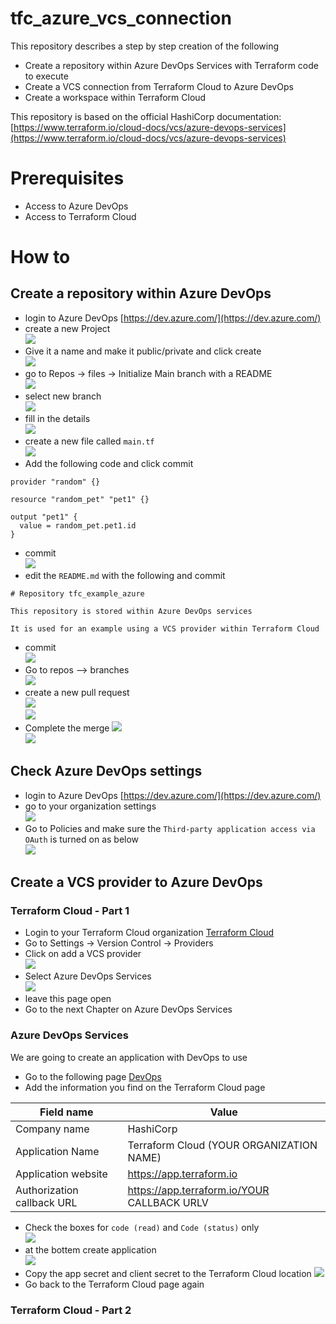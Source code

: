 # tfc_azure_vcs_connection

This repository describes a step by step creation of the following

- Create a repository within Azure DevOps Services with Terraform code to execute
- Create a VCS connection from Terraform Cloud to Azure DevOps
- Create a workspace within Terraform Cloud  

This repository is based on the official HashiCorp documentation:  
[https://www.terraform.io/cloud-docs/vcs/azure-devops-services](https://www.terraform.io/cloud-docs/vcs/azure-devops-services)


# Prerequisites

- Access to Azure DevOps
- Access to Terraform Cloud

# How to

## Create a repository within Azure DevOps

- login to Azure DevOps
[https://dev.azure.com/](https://dev.azure.com/)
- create a new Project   
![](media/2022-03-22-15-11-24.png)  
- Give it a name and make it public/private and click create    
![](media/2022-03-22-15-12-37.png)  
- go to Repos -> files -> Initialize Main branch with a README     
![](media/2022-03-22-15-14-49.png)  
- select new branch    
![](media/2022-03-22-15-15-30.png)  
- fill in the details   
![](media/2022-03-22-15-16-18.png)  
- create a new file called ```main.tf```  
![](media/2022-03-22-15-17-06.png)  
- Add the following code and click commit
```
provider "random" {}

resource "random_pet" "pet1" {}

output "pet1" {
  value = random_pet.pet1.id
}
```
- commit  
![](media/2022-03-22-15-19-38.png)  
- edit the ```README.md``` with the following and commit
```
# Repository tfc_example_azure

This repository is stored within Azure DevOps services

It is used for an example using a VCS provider within Terraform Cloud
```
- commit    
![](media/2022-03-22-15-22-04.png)  
- Go to repos --> branches   
![](media/2022-03-22-15-23-19.png)  
- create a new pull request  
![](media/2022-03-22-15-23-48.png)    
![](media/2022-03-22-15-24-32.png)  
- Complete the merge
![](media/2022-03-22-15-25-07.png)  
![](media/2022-03-22-15-25-22.png)  

## Check Azure DevOps settings
- login to Azure DevOps
[https://dev.azure.com/](https://dev.azure.com/)
- go to your organization settings  
![](media/2022-03-22-15-27-12.png)  
- Go to Policies and make sure the ```Third-party application access via OAuth``` is turned on as below   
![](media/2022-03-22-15-28-29.png)  

## Create a VCS provider to Azure DevOps

### Terraform Cloud - Part 1
- Login to your Terraform Cloud organization
[Terraform Cloud](https://app.terraform.io/app)
- Go to Settings -> Version Control -> Providers
- Click on add a VCS provider  
![](media/2022-03-22-15-34-01.png)  
- Select Azure DevOps Services  
![](media/2022-03-22-15-34-27.png)
- leave this page open
- Go to the next Chapter on Azure DevOps Services

### Azure DevOps Services
We are going to create an application with DevOps to use
- Go to the following page 
[DevOps](https://aex.dev.azure.com/app/register?mkt=en-US)
- Add the information you find on the Terraform Cloud page

| Field name                 | Value                                       |
| -------------------------- | ------------------------------------------- |
| Company name               | HashiCorp                                   |
| Application Name           | Terraform Cloud (YOUR ORGANIZATION NAME)    |
| Application website        | https://app.terraform.io                    |
| Authorization callback URL | https://app.terraform.io/YOUR CALLBACK URLV |

- Check the boxes for ```code (read)``` and ```Code (status)``` only  
![](media/2022-03-22-15-43-31.png)  
- at the bottem create application  
![](media/2022-03-22-15-43-58.png)  
- Copy the app secret and client secret to the Terraform Cloud location
![](media/2022-03-22-15-44-47.png)  
- Go back to the Terraform Cloud page again

### Terraform Cloud - Part 2
